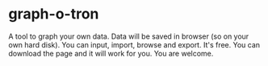 # graph-o-tron

A tool to graph your own data.
Data will be saved in browser (so on your own hard disk). You can input, import, browse and export.
It's free. You can download the page and it will work for you.
You are welcome.

